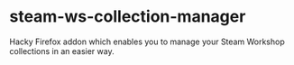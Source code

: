 # steam-ws-collection-manager
Hacky Firefox addon which enables you to manage your Steam Workshop collections in an easier way.
